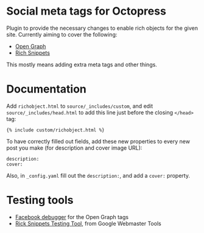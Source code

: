 Social meta tags for Octopress
==============================

Plugin to provide the necessary changes to enable rich objects for the
given site. Currently aiming to cover the following:

* [Open Graph][og]
* [Rich Snippets][rs]

This mostly means adding extra meta tags and other things.

Documentation
=============

Add `richobject.html` to `source/_includes/custom`, and edit `source/_includes/head.html` to add this line
just before the closing `</head>` tag:

    {% include custom/richobject.html %}

To have correctly filled out fields, add these new properties to every new post you make (for description
and cover image URL):

    description:
    cover:

Also, in `_config.yaml` fill out the `description:`, and add a `cover:` property.

Testing tools
=============

* [Facebook debugger][fdebug] for the Open Graph tags
* [Rick Snippets Testing Tool][rstt], from Google Webmaster Tools

 [og]: http://ogp.me/ "The Open Graph protocol"
 [rs]: http://support.google.com/webmasters/bin/answer.py?hl=en&answer=99170 "Google Rich Snippets documentation"
 [fdebug]: https://developers.facebook.com/tools/debug "Facebook debugger"
 [rstt]: http://www.google.com/webmasters/tools/richsnippets "Rich Snippets Testing Tool"
